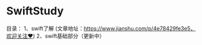 # SwiftStudy
目录：
        1、swift了解
        (文章地址：https://www.jianshu.com/p/4e78429fe3e5，欢迎关注❤️)
        2、swift基础部分（更新中）
        
